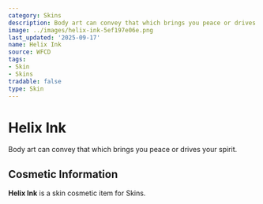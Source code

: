 ```yaml
---
category: Skins
description: Body art can convey that which brings you peace or drives your spirit.
image: ../images/helix-ink-5ef197e06e.png
last_updated: '2025-09-17'
name: Helix Ink
source: WFCD
tags:
- Skin
- Skins
tradable: false
type: Skin
---
```


# Helix Ink

Body art can convey that which brings you peace or drives your spirit.

## Cosmetic Information

**Helix Ink** is a skin cosmetic item for Skins.

